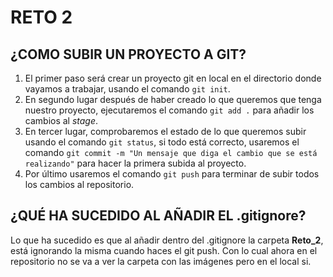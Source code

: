 # RETO 2 
## ¿COMO SUBIR UN PROYECTO A GIT?

1. El primer paso será crear un proyecto git en local en el directorio donde vayamos a trabajar, usando el comando `git init`.
1. En segundo lugar después de haber creado lo que queremos que tenga nuestro proyecto, ejecutaremos el comando `git add .` 
    para añadir los cambios al _stage_.
1. En tercer lugar, comprobaremos el estado de lo que queremos subir usando el comando `git status`, si todo está correcto,
    usaremos el comando `git commit -m "Un mensaje que diga el cambio que se está realizando"` para hacer la primera subida al proyecto.
1. Por último usaremos el comando `git push` para terminar de subir todos los cambios al repositorio.

## ¿QUÉ HA SUCEDIDO AL AÑADIR EL .gitignore?
Lo que ha sucedido es que al añadir dentro del .gitignore la carpeta **Reto_2**, está ignorando la misma cuando haces el git push.
Con lo cual ahora en el repositorio no se va a ver la carpeta con las imágenes pero en el local si.